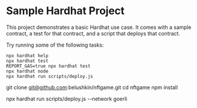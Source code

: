 # Sample Hardhat Project

This project demonstrates a basic Hardhat use case. It comes with a sample contract, a test for that contract, and a script that deploys that contract.

Try running some of the following tasks:

```shell
npx hardhat help
npx hardhat test
REPORT_GAS=true npx hardhat test
npx hardhat node
npx hardhat run scripts/deploy.js
```

git clone git@github.com:belushkin/nftgame.git
cd nftgame
npm install

npx hardhat run scripts/deploy.js --network goerli
